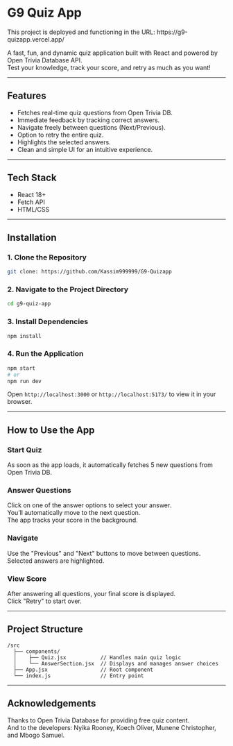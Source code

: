 # G9 Quiz App

This project is deployed and functioning in the URL: https\://g9-quizapp.vercel.app/

A fast, fun, and dynamic quiz application built with React and powered by Open Trivia Database API.\
Test your knowledge, track your score, and retry as much as you want!

---

## Features

- Fetches real-time quiz questions from Open Trivia DB.
- Immediate feedback by tracking correct answers.
- Navigate freely between questions (Next/Previous).
- Option to retry the entire quiz.
- Highlights the selected answers.
- Clean and simple UI for an intuitive experience.

---

## Tech Stack

- React 18+
- Fetch API
- HTML/CSS

---

## Installation

### 1. Clone the Repository

```bash
git clone: https://github.com/Kassim999999/G9-Quizapp
```

### 2. Navigate to the Project Directory

```bash
cd g9-quiz-app
```

### 3. Install Dependencies

```bash
npm install
```

### 4. Run the Application

```bash
npm start
# or
npm run dev
```

Open `http://localhost:3000` or `http://localhost:5173/` to view it in your browser.

---

## How to Use the App

### Start Quiz

As soon as the app loads, it automatically fetches 5 new questions from Open Trivia DB.

### Answer Questions

Click on one of the answer options to select your answer.\
You’ll automatically move to the next question.\
The app tracks your score in the background.

### Navigate

Use the "Previous" and "Next" buttons to move between questions.\
Selected answers are highlighted.

### View Score

After answering all questions, your final score is displayed.\
Click "Retry" to start over.

---

## Project Structure

```
/src
  ├── components/
  │    ├── Quiz.jsx           // Handles main quiz logic
  │    └── AnswerSection.jsx  // Displays and manages answer choices
  ├── App.jsx                 // Root component
  └── index.js                // Entry point
```

---

## Acknowledgements

Thanks to Open Trivia Database for providing free quiz content.\
And to the developers: Nyika Rooney, Koech Oliver, Munene Christopher, and Mbogo Samuel.
